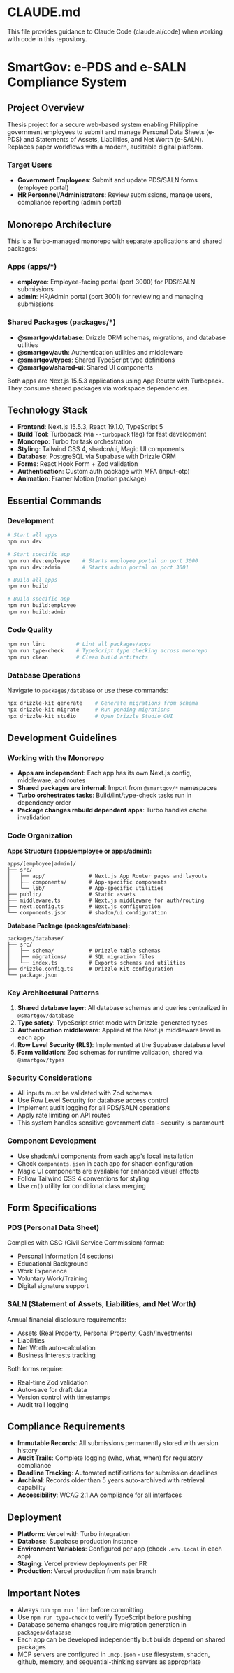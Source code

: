 # CLAUDE.md

This file provides guidance to Claude Code (claude.ai/code) when working with code in this repository.

# SmartGov: e-PDS and e-SALN Compliance System

## Project Overview

Thesis project for a secure web-based system enabling Philippine government employees to submit and manage Personal Data Sheets (e-PDS) and Statements of Assets, Liabilities, and Net Worth (e-SALN). Replaces paper workflows with a modern, auditable digital platform.

### Target Users

- **Government Employees**: Submit and update PDS/SALN forms (employee portal)
- **HR Personnel/Administrators**: Review submissions, manage users, compliance reporting (admin portal)

## Monorepo Architecture

This is a Turbo-managed monorepo with separate applications and shared packages:

### Apps (apps/\*)

- **employee**: Employee-facing portal (port 3000) for PDS/SALN submissions
- **admin**: HR/Admin portal (port 3001) for reviewing and managing submissions

### Shared Packages (packages/\*)

- **@smartgov/database**: Drizzle ORM schemas, migrations, and database utilities
- **@smartgov/auth**: Authentication utilities and middleware
- **@smartgov/types**: Shared TypeScript type definitions
- **@smartgov/shared-ui**: Shared UI components

Both apps are Next.js 15.5.3 applications using App Router with Turbopack. They consume shared packages via workspace dependencies.

## Technology Stack

- **Frontend**: Next.js 15.5.3, React 19.1.0, TypeScript 5
- **Build Tool**: Turbopack (via `--turbopack` flag) for fast development
- **Monorepo**: Turbo for task orchestration
- **Styling**: Tailwind CSS 4, shadcn/ui, Magic UI components
- **Database**: PostgreSQL via Supabase with Drizzle ORM
- **Forms**: React Hook Form + Zod validation
- **Authentication**: Custom auth package with MFA (input-otp)
- **Animation**: Framer Motion (motion package)

## Essential Commands

### Development

```bash
# Start all apps
npm run dev

# Start specific app
npm run dev:employee    # Starts employee portal on port 3000
npm run dev:admin       # Starts admin portal on port 3001

# Build all apps
npm run build

# Build specific app
npm run build:employee
npm run build:admin
```

### Code Quality

```bash
npm run lint          # Lint all packages/apps
npm run type-check    # TypeScript type checking across monorepo
npm run clean         # Clean build artifacts
```

### Database Operations

Navigate to `packages/database` or use these commands:

```bash
npx drizzle-kit generate    # Generate migrations from schema
npx drizzle-kit migrate     # Run pending migrations
npx drizzle-kit studio      # Open Drizzle Studio GUI
```

## Development Guidelines

### Working with the Monorepo

- **Apps are independent**: Each app has its own Next.js config, middleware, and routes
- **Shared packages are internal**: Import from `@smartgov/*` namespaces
- **Turbo orchestrates tasks**: Build/lint/type-check tasks run in dependency order
- **Package changes rebuild dependent apps**: Turbo handles cache invalidation

### Code Organization

**Apps Structure (apps/employee or apps/admin):**

```
apps/[employee|admin]/
├── src/
│   ├── app/              # Next.js App Router pages and layouts
│   ├── components/       # App-specific components
│   └── lib/              # App-specific utilities
├── public/               # Static assets
├── middleware.ts         # Next.js middleware for auth/routing
├── next.config.ts        # Next.js configuration
└── components.json       # shadcn/ui configuration
```

**Database Package (packages/database):**

```
packages/database/
├── src/
│   ├── schema/           # Drizzle table schemas
│   ├── migrations/       # SQL migration files
│   └── index.ts          # Exports schemas and utilities
├── drizzle.config.ts     # Drizzle Kit configuration
└── package.json
```

### Key Architectural Patterns

1. **Shared database layer**: All database schemas and queries centralized in `@smartgov/database`
2. **Type safety**: TypeScript strict mode with Drizzle-generated types
3. **Authentication middleware**: Applied at the Next.js middleware level in each app
4. **Row Level Security (RLS)**: Implemented at the Supabase database level
5. **Form validation**: Zod schemas for runtime validation, shared via `@smartgov/types`

### Security Considerations

- All inputs must be validated with Zod schemas
- Use Row Level Security for database access control
- Implement audit logging for all PDS/SALN operations
- Apply rate limiting on API routes
- This system handles sensitive government data - security is paramount

### Component Development

- Use shadcn/ui components from each app's local installation
- Check `components.json` in each app for shadcn configuration
- Magic UI components are available for enhanced visual effects
- Follow Tailwind CSS 4 conventions for styling
- Use `cn()` utility for conditional class merging

## Form Specifications

### PDS (Personal Data Sheet)

Complies with CSC (Civil Service Commission) format:

- Personal Information (4 sections)
- Educational Background
- Work Experience
- Voluntary Work/Training
- Digital signature support

### SALN (Statement of Assets, Liabilities, and Net Worth)

Annual financial disclosure requirements:

- Assets (Real Property, Personal Property, Cash/Investments)
- Liabilities
- Net Worth auto-calculation
- Business Interests tracking

Both forms require:

- Real-time Zod validation
- Auto-save for draft data
- Version control with timestamps
- Audit trail logging

## Compliance Requirements

- **Immutable Records**: All submissions permanently stored with version history
- **Audit Trails**: Complete logging (who, what, when) for regulatory compliance
- **Deadline Tracking**: Automated notifications for submission deadlines
- **Archival**: Records older than 5 years auto-archived with retrieval capability
- **Accessibility**: WCAG 2.1 AA compliance for all interfaces

## Deployment

- **Platform**: Vercel with Turbo integration
- **Database**: Supabase production instance
- **Environment Variables**: Configured per app (check `.env.local` in each app)
- **Staging**: Vercel preview deployments per PR
- **Production**: Vercel production from `main` branch

## Important Notes

- Always run `npm run lint` before committing
- Use `npm run type-check` to verify TypeScript before pushing
- Database schema changes require migration generation in `packages/database`
- Each app can be developed independently but builds depend on shared packages
- MCP servers are configured in `.mcp.json` - use filesystem, shadcn, github, memory, and sequential-thinking servers as appropriate
